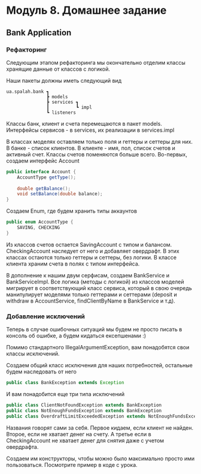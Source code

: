 # Модуль 8. Домашнее задание

## Bank Application

### Рефакторинг

Следующим этапом рефакторинга мы окончательно отделим классы хранящие данные от классов с логикой.

Наши пакеты должны иметь следующий вид

    ua.spalah.bank ┓
                   ┣ models
                   ┣ services ┓
                   ┃          ┗ impl
                   ┗ listeners

Классы банк, клиент и счета перемещаются в пакет models.
Интерфейсы сервисов - в services, их реализации в services.impl

В классах моделях оставляем только поля и геттеры и сеттеры для них. В банке - список клиентов.
В клиенте - имя, пол, список счетов и активный счет.
Классы счетов поменяются больше всего. Во-первых, создаем интерфейс Account

```java
public interface Account {
    AccountType getType();
    
    double getBalance();
    void setBalance(double balance);
}
```
Создаем Enum, где будем хранить типы аккаунтов
```java
public enum AccountType {
    SAVING, CHECKING
}
```
Из классов счетов остается SavingAccount c типом и балансом. CheckingAccount наследует от него и добавляет овердрафт.
В этих классах остаются только геттеры и сеттеры, без логики. В классе клиента храним счета в полях с типом интерфейса.

В дополнение к нашим двум серфисам, создаем BankService и BankServiceImpl.
Все логика (методы с логикой) из классов моделей мигрирует в соответствующий класс сервиса,
который в свою очередь манипулирует моделями только геттерами и сеттерами (deposit и withdraw в AccountService, findClientByName в BankService и т.д). 

### Добавление исключений

Теперь в случае ошибочных ситуаций мы будем не просто писать в консоль об ошибке, а будем кидаться ексепшенами :)

Помимо стандартного IllegalArgumentException, вам понадобятся свои классы исключений.

Создаем общий класс исключения для наших потребностей, остальные будем наследовать от него
```java
public class BankException extends Exception
```
И вам понадобится еще три типа исключений
```java
public class ClientNotFoundException extends BankException
public class NotEnoughFundsException extends BankException
public class OverdraftLimitExceededException extends NotEnoughFundsException
```
Названия говорят сами за себя.
Первое кидаем, если клиент не найден.
Второе, если не хватает денег на счету.
А третье если в CheckingAccount не хватает денег для снятия даже с учетом овердрафта.

Создаем им конструкторы, чтобы можно было максимально просто ими пользоваться.
Посмотрите пример в коде с урока.
